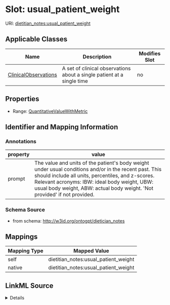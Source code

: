 

# Slot: usual_patient_weight

URI: [dietitian_notes:usual_patient_weight](dietitian_notes:usual_patient_weight)



<!-- no inheritance hierarchy -->





## Applicable Classes

| Name | Description | Modifies Slot |
| --- | --- | --- |
| [ClinicalObservations](ClinicalObservations.md) | A set of clinical observations about a single patient at a single time |  no  |







## Properties

* Range: [QuantitativeValueWithMetric](QuantitativeValueWithMetric.md)





## Identifier and Mapping Information





### Annotations

| property | value |
| --- | --- |
| prompt | The value and units of the patient's body weight under usual conditions and/or in the recent past. This should include all units, percentiles, and z-scores. Relevant acronyms: IBW: ideal body weight, UBW: usual body weight, ABW: actual body weight. 'Not provided' if not provided. |



### Schema Source


* from schema: http://w3id.org/ontogpt/dietician_notes




## Mappings

| Mapping Type | Mapped Value |
| ---  | ---  |
| self | dietitian_notes:usual_patient_weight |
| native | dietitian_notes:usual_patient_weight |




## LinkML Source

<details>
```yaml
name: usual_patient_weight
annotations:
  prompt:
    tag: prompt
    value: 'The value and units of the patient''s body weight under usual conditions
      and/or in the recent past. This should include all units, percentiles, and z-scores.
      Relevant acronyms: IBW: ideal body weight, UBW: usual body weight, ABW: actual
      body weight. ''Not provided'' if not provided.'
from_schema: http://w3id.org/ontogpt/dietician_notes
rank: 1000
alias: usual_patient_weight
owner: ClinicalObservations
domain_of:
- ClinicalObservations
range: QuantitativeValueWithMetric

```
</details>